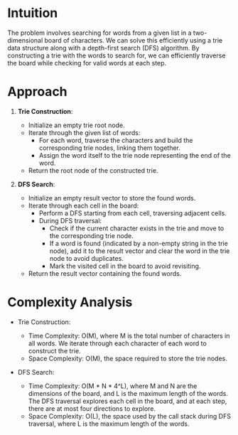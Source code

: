 # Intuition
The problem involves searching for words from a given list in a two-dimensional board of characters. We can solve this efficiently using a trie data structure along with a depth-first search (DFS) algorithm. By constructing a trie with the words to search for, we can efficiently traverse the board while checking for valid words at each step.

# Approach
1. **Trie Construction**:
   - Initialize an empty trie root node.
   - Iterate through the given list of words:
     - For each word, traverse the characters and build the corresponding trie nodes, linking them together.
     - Assign the word itself to the trie node representing the end of the word.
   - Return the root node of the constructed trie.

2. **DFS Search**:
   - Initialize an empty result vector to store the found words.
   - Iterate through each cell in the board:
     - Perform a DFS starting from each cell, traversing adjacent cells.
     - During DFS traversal:
       - Check if the current character exists in the trie and move to the corresponding trie node.
       - If a word is found (indicated by a non-empty string in the trie node), add it to the result vector and clear the word in the trie node to avoid duplicates.
       - Mark the visited cell in the board to avoid revisiting.
   - Return the result vector containing the found words.

# Complexity Analysis
- Trie Construction:
  - Time Complexity: O(M), where M is the total number of characters in all words. We iterate through each character of each word to construct the trie.
  - Space Complexity: O(M), the space required to store the trie nodes.

- DFS Search:
  - Time Complexity: O(M * N * 4^L), where M and N are the dimensions of the board, and L is the maximum length of the words. The DFS traversal explores each cell in the board, and at each step, there are at most four directions to explore.
  - Space Complexity: O(L), the space used by the call stack during DFS traversal, where L is the maximum length of the words.

